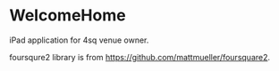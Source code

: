 WelcomeHome
===========

iPad application for 4sq venue owner.

foursqure2 library is from https://github.com/mattmueller/foursquare2.
